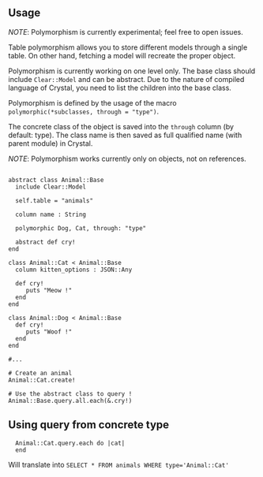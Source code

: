 ## Usage

*NOTE*: Polymorphism is currently experimental; feel free to open issues.

Table polymorphism allows you to store different models through a single table. 
On other hand, fetching a model will recreate the proper object.

Polymorphism is currently working on one level only. The base class should include `Clear::Model` and can be abstract. Due to the nature of compiled language of Crystal, you need to list the children into the base class.

Polymorphism is defined by the usage of the macro `polymorphic(*subclasses, through = "type")`.

The concrete class of the object is saved into the `through` column (by default: type). The class name is then saved as full qualified name (with parent module) in Crystal.

*NOTE*: Polymorphism works currently only on objects, not on references.

```crystal

abstract class Animal::Base
  include Clear::Model

  self.table = "animals"

  column name : String

  polymorphic Dog, Cat, through: "type"

  abstract def cry!
end

class Animal::Cat < Animal::Base
  column kitten_options : JSON::Any

  def cry!
     puts "Meow !"
  end
end

class Animal::Dog < Animal::Base
  def cry!
     puts "Woof !"
  end
end

#...

# Create an animal
Animal::Cat.create!

# Use the abstract class to query !
Animal::Base.query.all.each(&.cry!)
```

## Using query from concrete type

```crystal
  Animal::Cat.query.each do |cat|
  end
```

Will translate into `SELECT * FROM animals WHERE type='Animal::Cat'`